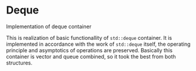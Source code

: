 # Deque
Implementation of deque container

This is realization of basic functionallity of `std::deque` container. It is implemented in accordance with the work of `std::deque` itself, the operating principle and asymptotics of operations are preserved. Basically this container is vector and queue combined, so it took the best from both structures.
